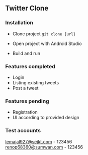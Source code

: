 ## Twitter Clone

### Installation
- Clone project
`git clone {url}`

- Open project with Android Studio
- Build and run

### Features completed
- Login
- Listing existing tweets
- Post a tweet

### Features pending
- Registration
- UI according to provided design

### Test accounts
lemajal927@sejkt.com - 123456 <br/>
renop68360@sumwan.com - 123456
